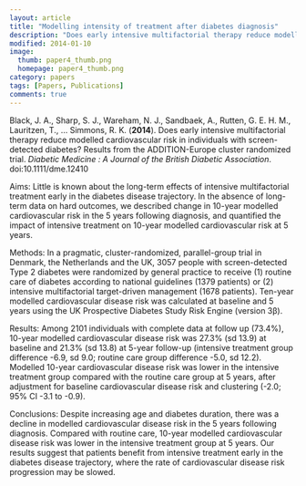 ```yaml
---
layout: article
title: "Modelling intensity of treatment after diabetes diagnosis"
description: "Does early intensive multifactorial therapy reduce modelled cardiovascular risk in individuals with screen-detected diabetes?"
modified: 2014-01-10
image: 
  thumb: paper4_thumb.png
  homepage: paper4_thumb.png
category: papers
tags: [Papers, Publications]
comments: true
---
```


Black, J. A., Sharp, S. J., Wareham, N. J., Sandbaek, A., Rutten, G. E. H. M., Lauritzen, T., … Simmons, R. K.
 (**2014**). Does early intensive multifactorial therapy reduce modelled cardiovascular 
 risk in individuals with screen-detected diabetes? Results from the ADDITION-Europe 
 cluster randomized trial. 
 *Diabetic Medicine : A Journal of the British Diabetic Association*. doi:10.1111/dme.12410

Aims: Little is known about the long-term effects of intensive multifactorial treatment
 early in the diabetes disease trajectory. In the absence of long-term data on hard outcomes, 
 we described change in 10-year modelled cardiovascular risk in the 5 years following diagnosis, 
 and quantified the impact of intensive treatment on 10-year modelled cardiovascular 
 risk at 5 years. 
 
Methods: In a pragmatic, cluster-randomized, parallel-group trial in Denmark, the Netherlands
 and the UK, 3057 people with screen-detected Type 2 diabetes were randomized by general 
 practice to receive (1) routine care of diabetes according to national guidelines 
 (1379 patients) or (2) intensive multifactorial target-driven management (1678 patients). 
 Ten-year modelled cardiovascular disease risk was calculated at baseline and 5 years using 
 the UK Prospective Diabetes Study Risk Engine (version 3β). 
 
Results: Among 2101 individuals with complete data at follow up (73.4%), 10-year modelled
 cardiovascular disease risk was 27.3% (sd 13.9) at baseline and 21.3% (sd 13.8) at 5-year 
 follow-up (intensive treatment group difference -6.9, sd 9.0; routine care group 
 difference -5.0, sd 12.2). Modelled 10-year cardiovascular disease risk was lower in the 
 intensive treatment group compared with the routine care group at 5 years, after 
 adjustment for baseline cardiovascular disease risk and clustering (-2.0; 95% CI -3.1 to -0.9). 
 
Conclusions: Despite increasing age and diabetes duration, there was a decline in modelled
 cardiovascular disease risk in the 5 years following diagnosis. Compared with routine 
 care, 10-year modelled cardiovascular disease risk was lower in the intensive treatment 
 group at 5 years. Our results suggest that patients benefit from intensive treatment 
 early in the diabetes disease trajectory, where the rate of cardiovascular disease risk 
 progression may be slowed.